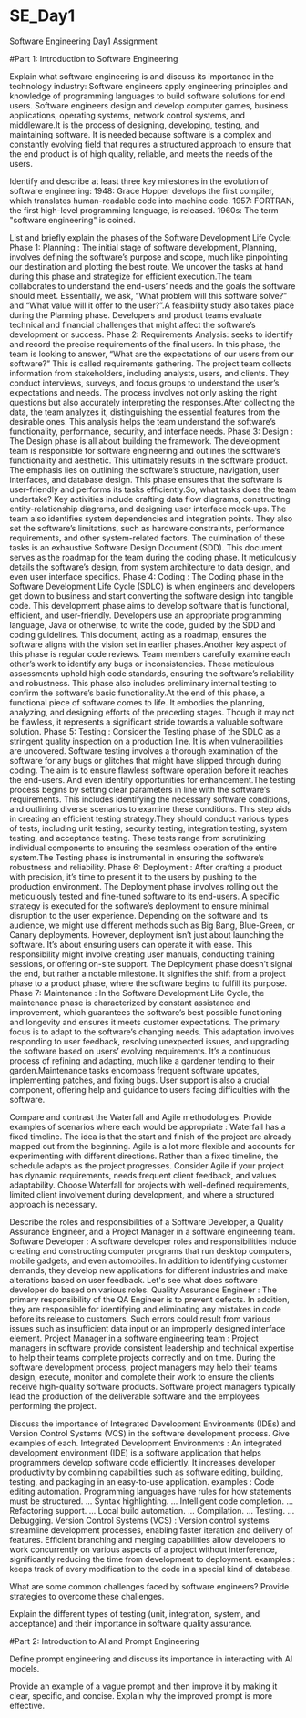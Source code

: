 # SE_Day1
Software Engineering Day1 Assignment

#Part 1: Introduction to Software Engineering

Explain what software engineering is and discuss its importance in the technology industry:
Software engineers apply engineering principles and knowledge of programming languages to build software solutions for end users. Software engineers design and develop computer games, business applications, operating systems, network control systems, and middleware.It is the process of designing, developing, testing, and maintaining software. It is needed because software is a complex and constantly evolving field that requires a structured approach to ensure that the end product is of high quality, reliable, and meets the needs of the users.


Identify and describe at least three key milestones in the evolution of software engineering: 
1948: Grace Hopper develops the first compiler, which translates human-readable code into machine code.
1957: FORTRAN, the first high-level programming language, is released.
1960s: The term "software engineering" is coined.


List and briefly explain the phases of the Software Development Life Cycle: 
Phase 1: Planning : The initial stage of software development, Planning, involves defining the software’s purpose and scope, much like pinpointing our destination and plotting the best route. We uncover the tasks at hand during this phase and strategize for efficient execution.The team collaborates to understand the end-users’ needs and the goals the software should meet. Essentially, we ask, “What problem will this software solve?” and “What value will it offer to the user?”.A feasibility study also takes place during the Planning phase. Developers and product teams evaluate technical and financial challenges that might affect the software’s development or success.
Phase 2: Requirements Analysis: seeks to identify and record the precise requirements of the final users. In this phase, the team is looking to answer, “What are the expectations of our users from our software?” This is called requirements gathering.
The project team collects information from stakeholders, including analysts, users, and clients. They conduct interviews, surveys, and focus groups to understand the user’s expectations and needs. The process involves not only asking the right questions but also accurately interpreting the responses.After collecting the data, the team analyzes it, distinguishing the essential features from the desirable ones. This analysis helps the team understand the software’s functionality, performance, security, and interface needs.
Phase 3: Design : The Design phase is all about building the framework. The development team is responsible for software engineering and outlines the software’s functionality and aesthetic. This ultimately results in the software product. The emphasis lies on outlining the software’s structure, navigation, user interfaces, and database design. This phase ensures that the software is user-friendly and performs its tasks efficiently.So, what tasks does the team undertake? Key activities include crafting data flow diagrams, constructing entity-relationship diagrams, and designing user interface mock-ups. The team also identifies system dependencies and integration points. They also set the software’s limitations, such as hardware constraints, performance requirements, and other system-related factors.
The culmination of these tasks is an exhaustive Software Design Document (SDD). This document serves as the roadmap for the team during the coding phase. It meticulously details the software’s design, from system architecture to data design, and even user interface specifics.
Phase 4: Coding : The Coding phase in the Software Development Life Cycle (SDLC) is when engineers and developers get down to business and start converting the software design into tangible code.
This development phase aims to develop software that is functional, efficient, and user-friendly. Developers use an appropriate programming language, Java or otherwise, to write the code, guided by the SDD and coding guidelines. This document, acting as a roadmap, ensures the software aligns with the vision set in earlier phases.Another key aspect of this phase is regular code reviews. Team members carefully examine each other’s work to identify any bugs or inconsistencies. These meticulous assessments uphold high code standards, ensuring the software’s reliability and robustness. This phase also includes preliminary internal testing to confirm the software’s basic functionality.At the end of this phase, a functional piece of software comes to life. It embodies the planning, analyzing, and designing efforts of the preceding stages. Though it may not be flawless, it represents a significant stride towards a valuable software solution.
Phase 5: Testing : Consider the Testing phase of the SDLC as a stringent quality inspection on a production line. It is when vulnerabilities are uncovered. Software testing involves a thorough examination of the software for any bugs or glitches that might have slipped through during coding. The aim is to ensure flawless software operation before it reaches the end-users. And even identify opportunities for enhancement.The testing process begins by setting clear parameters in line with the software’s requirements. This includes identifying the necessary software conditions, and outlining diverse scenarios to examine these conditions. This step aids in creating an efficient testing strategy.They should conduct various types of tests, including unit testing, security testing, integration testing, system testing, and acceptance testing. These tests range from scrutinizing individual components to ensuring the seamless operation of the entire system.The Testing phase is instrumental in ensuring the software’s robustness and reliability.
Phase 6: Deployment : After crafting a product with precision, it’s time to present it to the users by pushing to the production environment. The Deployment phase involves rolling out the meticulously tested and fine-tuned software to its end-users.
A specific strategy is executed for the software’s deployment to ensure minimal disruption to the user experience. Depending on the software and its audience, we might use different methods such as Big Bang, Blue-Green, or Canary deployments.
However, deployment isn’t just about launching the software. It’s about ensuring users can operate it with ease. This responsibility might involve creating user manuals, conducting training sessions, or offering on-site support. 
The Deployment phase doesn’t signal the end, but rather a notable milestone. It signifies the shift from a project phase to a product phase, where the software begins to fulfill its purpose.
Phase 7: Maintenance : In the Software Development Life Cycle, the maintenance phase is characterized by constant assistance and improvement, which guarantees the software’s best possible functioning and longevity and ensures it meets customer expectations.
The primary focus is to adapt to the software’s changing needs. This adaptation involves responding to user feedback, resolving unexpected issues, and upgrading the software based on users’ evolving requirements. It’s a continuous process of refining and adapting, much like a gardener tending to their garden.Maintenance tasks encompass frequent software updates, implementing patches, and fixing bugs. User support is also a crucial component, offering help and guidance to users facing difficulties with the software.


Compare and contrast the Waterfall and Agile methodologies. Provide examples of scenarios where each would be appropriate : Waterfall has a fixed timeline. The idea is that the start and finish of the project are already mapped out from the beginning. Agile is a lot more flexible and accounts for experimenting with different directions. Rather than a fixed timeline, the schedule adapts as the project progresses. Consider Agile if your project has dynamic requirements, needs frequent client feedback, and values adaptability. Choose Waterfall for projects with well-defined requirements, limited client involvement during development, and where a structured approach is necessary.


Describe the roles and responsibilities of a Software Developer, a Quality Assurance Engineer, and a Project Manager in a software engineering team.
Software Developer : A software developer roles and responsibilities include creating and constructing computer programs that run desktop computers, mobile gadgets, and even automobiles. In addition to identifying customer demands, they develop new applications for different industries and make alterations based on user feedback. Let's see what does software developer do based on various roles.
Quality Assurance Engineer : The primary responsibility of the QA Engineer is to prevent defects. In addition, they are responsible for identifying and eliminating any mistakes in code before its release to customers. Such errors could result from various issues such as insufficient data input or an improperly designed interface element.
Project Manager in a software engineering team : Project managers in software provide consistent leadership and technical expertise to help their teams complete projects correctly and on time. During the software development process, project managers may help their teams design, execute, monitor and complete their work to ensure the clients receive high-quality software products. Software project managers typically lead the production of the deliverable software and the employees performing the project.


Discuss the importance of Integrated Development Environments (IDEs) and Version Control Systems (VCS) in the software development process. Give examples of each.
Integrated Development Environments : An integrated development environment (IDE) is a software application that helps programmers develop software code efficiently. It increases developer productivity by combining capabilities such as software editing, building, testing, and packaging in an easy-to-use application. examples : Code editing automation. Programming languages have rules for how statements must be structured. ...
Syntax highlighting. ...
Intelligent code completion. ...
Refactoring support. ...
Local build automation. ...
Compilation. ...
Testing. ...
Debugging.
Version Control Systems (VCS) : Version control systems streamline development processes, enabling faster iteration and delivery of features. Efficient branching and merging capabilities allow developers to work concurrently on various aspects of a project without interference, significantly reducing the time from development to deployment. examples : keeps track of every modification to the code in a special kind of database.


What are some common challenges faced by software engineers? Provide strategies to overcome these challenges.


Explain the different types of testing (unit, integration, system, and acceptance) and their importance in software quality assurance.


#Part 2: Introduction to AI and Prompt Engineering


Define prompt engineering and discuss its importance in interacting with AI models.


Provide an example of a vague prompt and then improve it by making it clear, specific, and concise. Explain why the improved prompt is more effective.
